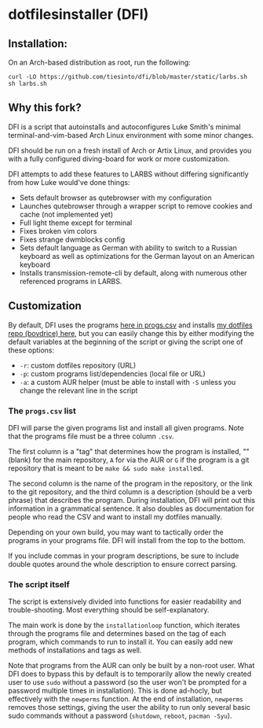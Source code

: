# dotfilesinstaller (DFI)

## Installation:

On an Arch-based distribution as root, run the following:

```
curl -LO https://github.com/tiesinto/dfi/blob/master/static/larbs.sh
sh larbs.sh
```

## Why this fork?

DFI is a script that autoinstalls and autoconfigures Luke Smith's minimal
terminal-and-vim-based Arch Linux environment with some minor changes.

DFI should be run on a fresh install of Arch or Artix Linux, and provides you
with a fully configured diving-board for work or more customization.

DFI attempts to add these features to LARBS without differing significantly
from how Luke would've done things:

- Sets default browser as qutebrowser with my configuration
- Launches qutebrowser through a wrapper script to remove cookies and cache
  (not implemented yet)   
- Full light theme except for terminal
- Fixes broken vim colors
- Fixes strange dwmblocks config
- Sets default language as German with ability to switch to a Russian
  keyboard as well as optimizations for the German layout on an
  American keyboard
- Installs transmission-remote-cli by default, along with numerous other
  referenced programs in LARBS.

## Customization

By default, DFI uses the programs [here in progs.csv](static/progs.csv) and installs
[my dotfiles repo (boydrice) here](https://github.com/tiesinto/boydrice),
but you can easily change this by either modifying the default variables at the
beginning of the script or giving the script one of these options:

- `-r`: custom dotfiles repository (URL)
- `-p`: custom programs list/dependencies (local file or URL)
- `-a`: a custom AUR helper (must be able to install with `-S` unless you
  change the relevant line in the script

### The `progs.csv` list

DFI will parse the given programs list and install all given programs. Note
that the programs file must be a three column `.csv`.

The first column is a "tag" that determines how the program is installed, ""
(blank) for the main repository, `A` for via the AUR or `G` if the program is a
git repository that is meant to be `make && sudo make install`ed.

The second column is the name of the program in the repository, or the link to
the git repository, and the third column is a description (should be a verb
phrase) that describes the program. During installation, DFI will print out
this information in a grammatical sentence. It also doubles as documentation
for people who read the CSV and want to install my dotfiles manually.

Depending on your own build, you may want to tactically order the programs in
your programs file. DFI will install from the top to the bottom.

If you include commas in your program descriptions, be sure to include double
quotes around the whole description to ensure correct parsing.

### The script itself

The script is extensively divided into functions for easier readability and
trouble-shooting. Most everything should be self-explanatory.

The main work is done by the `installationloop` function, which iterates
through the programs file and determines based on the tag of each program,
which commands to run to install it. You can easily add new methods of
installations and tags as well.

Note that programs from the AUR can only be built by a non-root user. What
DFI does to bypass this by default is to temporarily allow the newly created
user to use `sudo` without a password (so the user won't be prompted for a
password multiple times in installation). This is done ad-hocly, but
effectively with the `newperms` function. At the end of installation,
`newperms` removes those settings, giving the user the ability to run only
several basic sudo commands without a password (`shutdown`, `reboot`,
`pacman -Syu`).
